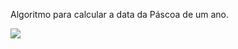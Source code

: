 Algoritmo para calcular a data da Páscoa de um ano.
<div>
  <img src="https://user-images.githubusercontent.com/109366419/198108493-0389ba76-b0e5-477d-84cd-4e8eda9e93a4.png">
 </div>
